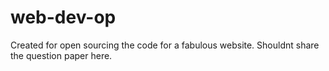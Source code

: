# web-dev-op

Created for open sourcing the code for a fabulous website.
Shouldnt share the question paper here.
